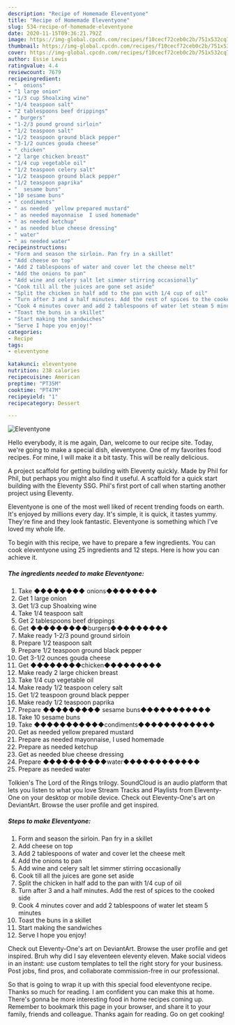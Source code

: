 ```yaml
---
description: "Recipe of Homemade Eleventyone"
title: "Recipe of Homemade Eleventyone"
slug: 534-recipe-of-homemade-eleventyone
date: 2020-11-15T09:36:21.792Z
image: https://img-global.cpcdn.com/recipes/f10cecf72ceb0c2b/751x532cq70/eleventyone-recipe-main-photo.jpg
thumbnail: https://img-global.cpcdn.com/recipes/f10cecf72ceb0c2b/751x532cq70/eleventyone-recipe-main-photo.jpg
cover: https://img-global.cpcdn.com/recipes/f10cecf72ceb0c2b/751x532cq70/eleventyone-recipe-main-photo.jpg
author: Essie Lewis
ratingvalue: 4.4
reviewcount: 7679
recipeingredient:
- "  onions"
- "1 large onion"
- "1/3 cup Shoalxing wine"
- "1/4 teaspoon salt"
- "2 tablespoons beef drippings"
- " burgers"
- "1-2/3 pound ground sirloin"
- "1/2 teaspoon salt"
- "1/2 teaspoon ground black pepper"
- "3-1/2 ounces gouda cheese"
- " chicken"
- "2 large chicken breast"
- "1/4 cup vegetable oil"
- "1/2 teaspoon celery salt"
- "1/2 teaspoon ground black pepper"
- "1/2 teaspoon paprika"
- "  sesame buns"
- "10 sesame buns"
- " condiments"
- " as needed  yellow prepared mustard"
- " as needed mayonnaise  I used homemade"
- " as needed ketchup"
- " as needed blue cheese dressing"
- " water"
- " as needed water"
recipeinstructions:
- "Form and season the sirloin. Pan fry in a skillet"
- "Add cheese on top"
- "Add 2 tablespoons of water and cover let the cheese melt"
- "Add the onions to pan"
- "Add wine and celery salt let simmer stirring occasionally"
- "Cook till all the juices are gone set aside"
- "Split the chicken in half add to the pan with 1/4 cup of oil"
- "Turn after 3 and a half minutes. Add the rest of spices to the cooked side"
- "Cook 4 minutes cover and add 2 tablespoons of water let steam 5 minutes"
- "Toast the buns in a skillet"
- "Start making the sandwiches"
- "Serve I hope you enjoy!"
categories:
- Recipe
tags:
- eleventyone

katakunci: eleventyone 
nutrition: 238 calories
recipecuisine: American
preptime: "PT35M"
cooktime: "PT47M"
recipeyield: "1"
recipecategory: Dessert

---
```



![Eleventyone](https://img-global.cpcdn.com/recipes/f10cecf72ceb0c2b/751x532cq70/eleventyone-recipe-main-photo.jpg)

Hello everybody, it is me again, Dan, welcome to our recipe site. Today, we're going to make a special dish, eleventyone. One of my favorites food recipes. For mine, I will make it a bit tasty. This will be really delicious.

A project scaffold for getting building with Eleventy quickly. Made by Phil for Phil, but perhaps you might also find it useful. A scaffold for a quick start building with the Eleventy SSG. Phil&#39;s first port of call when starting another project using Eleventy.

Eleventyone is one of the most well liked of recent trending foods on earth. It's enjoyed by millions every day. It's simple, it is quick, it tastes yummy. They're fine and they look fantastic. Eleventyone is something which I've loved my whole life.


To begin with this recipe, we have to prepare a few ingredients. You can cook eleventyone using 25 ingredients and 12 steps. Here is how you can achieve it.

<!--inarticleads1-->

##### The ingredients needed to make Eleventyone:

1. Take  ◆◆◆◆◆◆◆◆ onions◆◆◆◆◆◆◆◆
1. Get 1 large onion
1. Get 1/3 cup Shoalxing wine
1. Take 1/4 teaspoon salt
1. Get 2 tablespoons beef drippings
1. Get  ◆◆◆◆◆◆◆◆◆burgers◆◆◆◆◆◆◆◆◆
1. Make ready 1-2/3 pound ground sirloin
1. Prepare 1/2 teaspoon salt
1. Prepare 1/2 teaspoon ground black pepper
1. Get 3-1/2 ounces gouda cheese
1. Get  ◆◆◆◆◆◆◆◆chicken◆◆◆◆◆◆◆◆◆
1. Make ready 2 large chicken breast
1. Take 1/4 cup vegetable oil
1. Make ready 1/2 teaspoon celery salt
1. Get 1/2 teaspoon ground black pepper
1. Make ready 1/2 teaspoon paprika
1. Prepare  ◆◆◆◆◆◆◆◆◆ sesame buns◆◆◆◆◆◆◆◆◆◆◆
1. Take 10 sesame buns
1. Take  ◆◆◆◆◆◆◆◆◆◆◆condiments◆◆◆◆◆◆◆◆◆◆◆◆
1. Get  as needed  yellow prepared mustard
1. Prepare  as needed mayonnaise,  I used homemade
1. Prepare  as needed ketchup
1. Get  as needed blue cheese dressing
1. Prepare  ◆◆◆◆◆◆◆◆◆◆water◆◆◆◆◆◆◆◆◆◆◆◆
1. Prepare  as needed water


Tolkien&#39;s The Lord of the Rings trilogy. SoundCloud is an audio platform that lets you listen to what you love Stream Tracks and Playlists from Eleventy-One on your desktop or mobile device. Check out Eleventy-One&#39;s art on DeviantArt. Browse the user profile and get inspired. 

<!--inarticleads2-->

##### Steps to make Eleventyone:

1. Form and season the sirloin. Pan fry in a skillet
1. Add cheese on top
1. Add 2 tablespoons of water and cover let the cheese melt
1. Add the onions to pan
1. Add wine and celery salt let simmer stirring occasionally
1. Cook till all the juices are gone set aside
1. Split the chicken in half add to the pan with 1/4 cup of oil
1. Turn after 3 and a half minutes. Add the rest of spices to the cooked side
1. Cook 4 minutes cover and add 2 tablespoons of water let steam 5 minutes
1. Toast the buns in a skillet
1. Start making the sandwiches
1. Serve I hope you enjoy!


Check out Eleventy-One&#39;s art on DeviantArt. Browse the user profile and get inspired. Bruh why did I say eleventeen eleventy eleven. Make social videos in an instant: use custom templates to tell the right story for your business. Post jobs, find pros, and collaborate commission-free in our professional. 

So that is going to wrap it up with this special food eleventyone recipe. Thanks so much for reading. I am confident you can make this at home. There's gonna be more interesting food in home recipes coming up. Remember to bookmark this page in your browser, and share it to your family, friends and colleague. Thanks again for reading. Go on get cooking!
